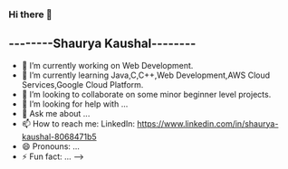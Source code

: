 ### Hi there 👋

--------Shaurya Kaushal--------
- 

- 🔭 I’m currently working on Web Development.
- 🌱 I’m currently learning Java,C,C++,Web Development,AWS Cloud Services,Google Cloud Platform.
- 👯 I’m looking to collaborate on some minor beginner level projects.
- 🤔 I’m looking for help with ...
- 💬 Ask me about ...
- 📫 How to reach me: LinkedIn: https://www.linkedin.com/in/shaurya-kaushal-8068471b5
- 😄 Pronouns: ...
- ⚡ Fun fact: ...
-->
